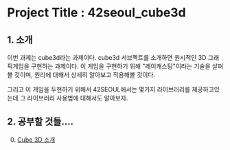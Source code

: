 # Project Title : 42seoul_cube3d

## 1. 소개  
이번 과제는 cube3d라는 과제이다. cube3d 서브젝트를 소개하면 원시적인 3D 그래픽게임을 구현하는 과제이다.
이 게임을 구현하기 위해  "레이캐스팅"이라는 기술을 살펴볼 것이며, 원리에 대해서 상세히 알아보고 적용해볼 것이다.

그리고 이 게임을 두현하기 위해서 42SEOUL에서는 몇가지 라이브러리를 제공하고있는데 그 라이브러리 사용법에 대해서도 알아보자.

## 2. 공부할 것들....

0. [Cube 3D 소개](https://codingmonsters.tistory.com/23)













 
